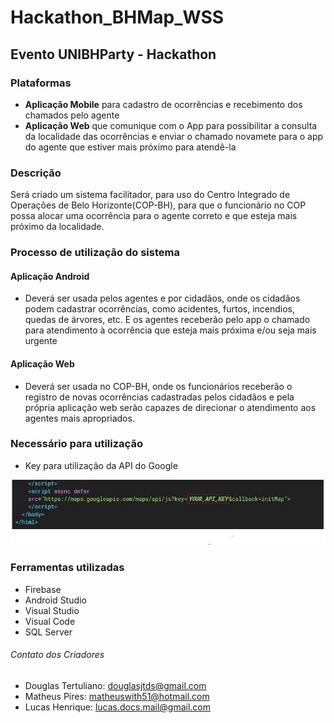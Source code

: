 # Hackathon_BHMap_WSS
## Evento UNIBHParty - Hackathon

### Plataformas
- **Aplicação Mobile** para cadastro de ocorrências e recebimento dos chamados pelo agente
- **Aplicação Web** que comunique com o App para possibilitar a consulta da localidade das ocorrências e enviar o chamado novamete para o app do agente que estiver mais próximo para atendê-la

### Descrição
<p>
    Será criado um sistema facilitador, para uso do Centro Integrado de Operações de Belo Horizonte(COP-BH), para que o funcionário no COP possa alocar uma ocorrência para o agente correto e que esteja mais próximo da localidade.
</p>

### Processo de utilização do sistema
#### Aplicação Android
- Deverá ser usada pelos agentes e por cidadãos, onde os cidadãos podem cadastrar ocorrências, como acidentes, furtos, incendios, quedas de árvores, etc. E os agentes receberão pelo app o chamado para atendimento à ocorrência que esteja mais próxima e/ou seja mais urgente

#### Aplicação Web
- Deverá ser usada no COP-BH, onde os funcionários receberão o registro de novas ocorrências cadastradas pelos cidadãos e pela própria aplicação web serão capazes de direcionar o atendimento aos agentes mais apropriados.

### Necessário para utilização
- Key para utilização da API do Google
<img src="keyAPI_Google.jpg" title="Chave para utilização da API do Google Maps">

### Ferramentas utilizadas
- Firebase
- Android Studio
- Visual Studio
- Visual Code
- SQL Server

###### Contato dos Criadores
- Douglas Tertuliano: <douglasjtds@gmail.com>
- Matheus Pires: <matheuswith51@hotmail.com>
- Lucas Henrique: <lucas.docs.mail@gmail.com>